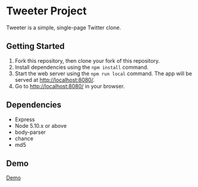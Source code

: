 # Tweeter Project

Tweeter is a simple, single-page Twitter clone.

## Getting Started

1. Fork this repository, then clone your fork of this repository.
2. Install dependencies using the `npm install` command.
3. Start the web server using the `npm run local` command. The app will be served at <http://localhost:8080/>.
4. Go to <http://localhost:8080/> in your browser.

## Dependencies

- Express
- Node 5.10.x or above
- body-parser
- chance
- md5

## Demo
[Demo](https://user-images.githubusercontent.com/46451257/129251275-d547685f-8996-41df-80d4-1bd76a5b8c13.mp4)
